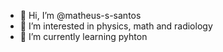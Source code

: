 - 👋 Hi, I’m @matheus-s-santos
- 👀 I’m interested in physics, math and radiology
- 🌱 I’m currently learning pyhton


<!---
matheus-s-santos/matheus-s-santos is a ✨ special ✨ repository because its `README.md` (this file) appears on your GitHub profile.
You can click the Preview link to take a look at your changes.
--->
